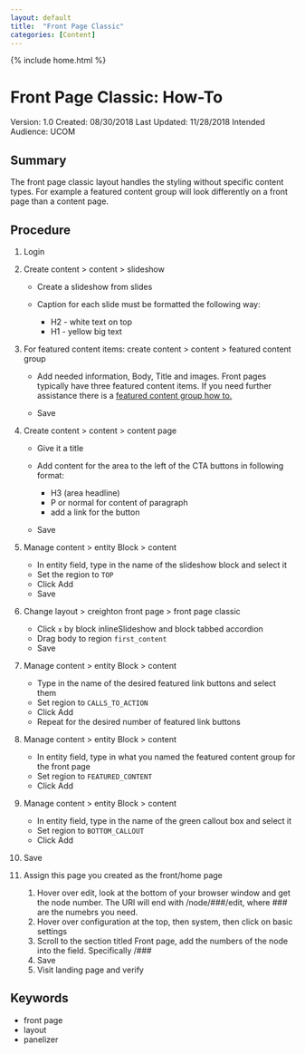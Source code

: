 ```yaml
---
layout: default
title:  "Front Page Classic"
categories: [Content]
---
```


{% include home.html %}
# Front Page Classic: How-To

 Version: 1.0
 Created: 08/30/2018
 Last Updated: 11/28/2018
 Intended Audience: UCOM

## Summary

The front page classic layout handles the styling without specific content types. For example a featured content group will look differently on a front page than a content page.

## Procedure

1. Login

2. Create content > content > slideshow

    * Create a slideshow from slides

    * Caption for each slide must be formatted the following way:
        * H2 - white text on top
        * H1 - yellow big text


3. For featured content items: create content > content > featured content group

    * Add needed information, Body, Title and images. Front pages typically have three featured content items. If you need further assistance there is a [featured content group how to.](featured-content-group.html)

    * Save


4. Create content > content > content page

    * Give it a title

    * Add content for the area to the left of the CTA buttons in following format:
        * H3 (area headline)
        * P or normal for content of paragraph
        * add a link for the button
    * Save


5. Manage content > entity Block > content
    * In entity field, type in the name of the slideshow block and select it
    * Set the region to `TOP`
    * Click Add
    * Save


6. Change layout > creighton front page > front page classic
    * Click `x` by block inlineSlideshow and block tabbed accordion
    * Drag body to region `first_content`
    * Save


7. Manage content > entity Block > content
    * Type in the name of the desired featured link buttons and select them
    * Set region to `CALLS_TO_ACTION`
    * Click Add
    * Repeat for the desired number of featured link buttons


8. Manage content > entity Block > content
    * In entity field, type in what you named the featured content group for the front page
    * Set region to `FEATURED_CONTENT`
    * Click Add


9. Manage content > entity Block > content
    * In entity field, type in the name of the green callout box and select it
    * Set region to `BOTTOM_CALLOUT`
    * Click Add


10. Save


11. Assign this page you created as the front/home page
    1) Hover over edit, look at the bottom of your browser window and get the node number. The URl will end with /node/###/edit, where ### are the numebrs you need.
    2) Hover over configuration at the top, then system, then click on basic settings
    3) Scroll to the section titled Front page, add the numbers of the node into the field. Specifically /###
    4) Save
    5) Visit landing page and verify

## Keywords

* front page
* layout
* panelizer
